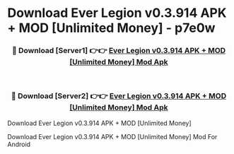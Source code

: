 # Download Ever Legion v0.3.914 APK + MOD [Unlimited Money] - p7e0w


<div align="center">
<h3>🔴 Download [Server1] 👉👉 <a href="https://apk-comot.site?title=Ever_Legion_v0.3.914_APK_+_MOD_[Unlimited_Money]">Ever Legion v0.3.914 APK + MOD [Unlimited Money] Mod Apk</a></h3><br>
<h3>🔴 Download [Server2] 👉👉 <a href="https://apk-comot.site?title=Ever_Legion_v0.3.914_APK_+_MOD_[Unlimited_Money]">Ever Legion v0.3.914 APK + MOD [Unlimited Money] Mod Apk</a></h3>
</div>



Download Ever Legion v0.3.914 APK + MOD [Unlimited Money] 

Download Ever Legion v0.3.914 APK + MOD [Unlimited Money] Mod For Android
